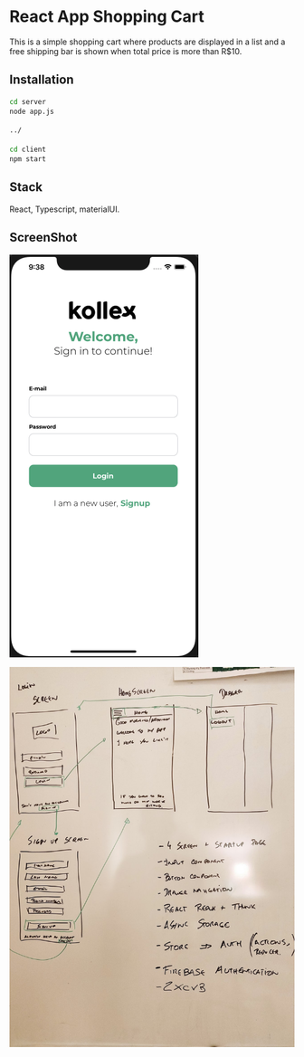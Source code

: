 # React App Shopping Cart

This is a simple shopping cart where products are displayed in a list and a free shipping bar is shown when total price is more than R$10.

## Installation

```bash
cd server
node app.js

../

cd client
npm start
```

## Stack

React, Typescript, materialUI.

## ScreenShot

![alt text](https://github.com/feraraujofilho/KollexAuthenticationApp/blob/master/assets/kollex_login.png?raw=true)

![alt text](https://github.com/feraraujofilho/KollexAuthenticationApp/blob/master/assets/PlanningApp.jpg?raw=true)
